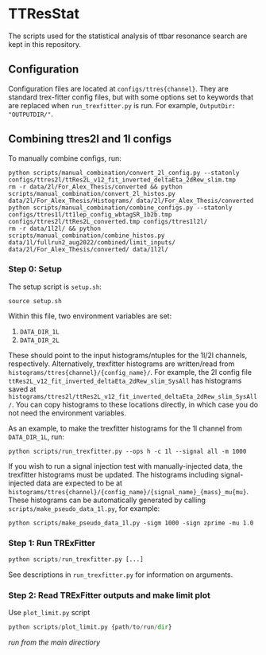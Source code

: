 # TTResStat
The scripts used for the statistical analysis of ttbar resonance search are kept in this repository.


## Configuration
Configuration files are located at `configs/ttres{channel}`. They are standard trex-fitter config files, but with some options set to keywords that are replaced when `run_trexfitter.py` is run. For example, `OutputDir: "OUTPUTDIR/"`. 

## Combining ttres2l and 1l configs
To manually combine configs, run: 

```
python scripts/manual_combination/convert_2l_config.py --statonly configs/ttres2l/ttRes2L_v12_fit_inverted_deltaEta_2dRew_slim.tmp
rm -r data/2l/For_Alex_Thesis/converted && python scripts/manual_combination/convert_2l_histos.py data/2l/For_Alex_Thesis/Histograms/ data/2l/For_Alex_Thesis/converted
python scripts/manual_combination/combine_configs.py --statonly configs/ttres1l/tt1lep_config_wbtagSR_1b2b.tmp configs/ttres2l/ttRes2L_converted.tmp configs/ttres1l2l/
rm -r data/1l2l/ && python scripts/manual_combination/combine_histos.py data/1l/fullrun2_aug2022/combined/limit_inputs/ data/2l/For_Alex_Thesis/converted/ data/1l2l/

```

### Step 0: Setup

The setup script is `setup.sh`:
```
source setup.sh
```

Within this file, two environment variables are set:

1. `DATA_DIR_1L`
2. `DATA_DIR_2L` 

These should point to the input histograms/ntuples for the 1l/2l channels, respectively. Alternatively, trexfitter histograms are written/read from `histograms/ttres{channel}/{config_name}/`. For example, the 2l config file `ttRes2L_v12_fit_inverted_deltaEta_2dRew_slim_SysAll` has histograms saved at `histograms/ttres2l/ttRes2L_v12_fit_inverted_deltaEta_2dRew_slim_SysAll/`. You can copy histograms to these locations directly, in which case you do not need the environment variables. 

As an example, to make the trexfitter histograms for the 1l channel from `DATA_DIR_1L`, run:
```
python scripts/run_trexfitter.py --ops h -c 1l --signal all -m 1000
```

If you wish to run a signal injection test with manually-injected data, the trexfitter histograms must be updated. The histograms including signal-injected data are expected to be at `histograms/ttres{channel}/{config_name}/{signal_name}_{mass}_mu{mu}`. These histograms can be automatically generated by calling `scripts/make_pseudo_data_1l.py`, for example:

```
python scripts/make_pseudo_data_1l.py -sigm 1000 -sign zprime -mu 1.0
```


### 
### Step 1: Run TRExFitter
```python
python scripts/run_trexfitter.py [...]
```
See descriptions in `run_trexfitter.py` for information on arguments.


### Step 2: Read TRExFitter outputs and make limit plot
Use `plot_limit.py` script
```python
python scripts/plot_limit.py {path/to/run/dir}
```
_run from the main directiory_
